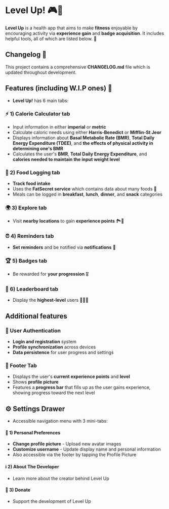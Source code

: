 # Level Up! 🎮💪

**Level Up** is a health app that aims to make **fitness** enjoyable by encouraging activity via **experience gain** and **badge acquisition**. It includes helpful tools, all of which are listed below. 🚀

## Changelog 📝

This project contains a comprehensive **CHANGELOG.md** file which is updated throughout development.

## Features (including W.I.P ones) 🌟
- **Level Up!** has 6 main tabs:

### ⚡ 1) Calorie Calculator tab
- Input information in either **imperial** or **metric**  
- Calculate caloric needs using either **Harris-Benedict** or **Mifflin-St Jeor**  
- Displays information about **Basal Metabolic Rate (BMR)**, **Total Daily Energy Expenditure (TDEE)**, and **the effects of physical activity in determining one's BMR**
- Calculates the user's **BMR**, **Total Daily Energy Expenditure**, and **calories needed to maintain the input weight level**

### 🥗 2) Food Logging tab
- **Track food intake**  
- Uses the **FatSecret service** which contains data about many foods 🍎
- Meals can be logged in **breakfast**, **lunch**, **dinner**, and **snack** categories

### 🌍 3) Explore tab
- Visit **nearby locations** to gain **experience points** 🏞️🚶

### ⏰ 4) Reminders tab
- **Set reminders** and be notified via **notifications** 🔔 

### 🏆 5) Badges tab
- Be rewarded for **your progression** 🎖️  

### 🏅 6) Leaderboard tab
- Display the **highest-level** users 🥇🥈🥉

## Additional features

### 🔐 User Authentication
- **Login and registration** system
- **Profile synchronization** across devices
- **Data persistence** for user progress and settings

### 👤 Footer Tab
- Displays the user's **current experience points** and **level**
- Shows **profile picture**
- Features a **progress bar** that fills up as the user gains experience, showing progress toward the next level

## ⚙️ Settings Drawer
- Accessible navigation menu with 3 mini-tabs:

#### 🎨 1) Personal Preferences
- **Change profile picture** - Upload new avatar images
- **Customize username** - Update display name and personal information
- Also accessible via the footer by tapping the Profile Picture

#### ℹ️ 2) About The Developer
- Learn more about the creator behind Level Up

#### 💝 3) Donate
- Support the development of Level Up